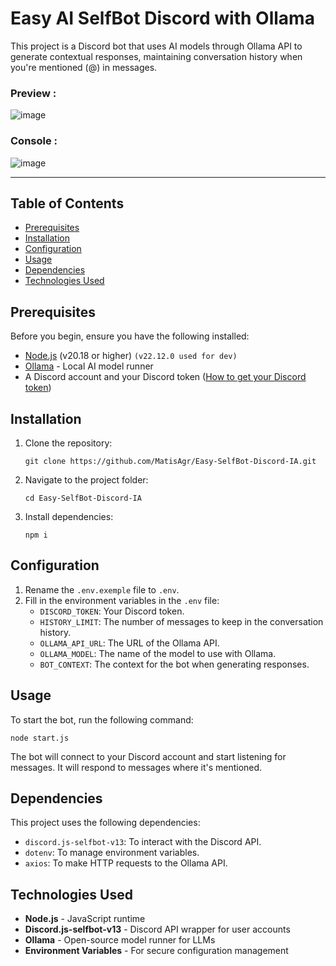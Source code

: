 # Easy AI SelfBot Discord with Ollama

This project is a Discord bot that uses AI models through Ollama API to generate contextual responses, maintaining conversation history when you're mentioned (@) in messages.

<h3> Preview : </h3>

![image](https://github.com/user-attachments/assets/82f02218-0595-41bf-9963-c0cce5732fa1)


<h3> Console : </h3>

![image](https://github.com/user-attachments/assets/d63ac241-5022-42ab-a4bb-db647e27b178)


---


## Table of Contents
- [Prerequisites](#prerequisites)
- [Installation](#installation)
- [Configuration](#configuration)
- [Usage](#usage)
- [Dependencies](#dependencies)
- [Technologies Used](#technologies-used)

## Prerequisites

Before you begin, ensure you have the following installed:
- [Node.js](https://nodejs.org/) (v20.18 or higher) `(v22.12.0 used for dev)`
- [Ollama](https://ollama.ai/download) - Local AI model runner
- A Discord account and your Discord token ([How to get your Discord token](https://gist.github.com/MarvNC/e601f3603df22f36ebd3102c501116c6))

## Installation

1. Clone the repository:
   ```
   git clone https://github.com/MatisAgr/Easy-SelfBot-Discord-IA.git
   ```
   
2. Navigate to the project folder:
   ```
   cd Easy-SelfBot-Discord-IA
   ```

3. Install dependencies:
   ```
   npm i
   ```

## Configuration

1. Rename the `.env.exemple` file to `.env`.
2. Fill in the environment variables in the `.env` file:
   - `DISCORD_TOKEN`: Your Discord token.
   - `HISTORY_LIMIT`: The number of messages to keep in the conversation history.
   - `OLLAMA_API_URL`: The URL of the Ollama API.
   - `OLLAMA_MODEL`: The name of the model to use with Ollama.
   - `BOT_CONTEXT`: The context for the bot when generating responses.

## Usage

To start the bot, run the following command:
```
node start.js
```

The bot will connect to your Discord account and start listening for messages. It will respond to messages where it's mentioned.

## Dependencies

This project uses the following dependencies:
- `discord.js-selfbot-v13`: To interact with the Discord API.
- `dotenv`: To manage environment variables.
- `axios`: To make HTTP requests to the Ollama API.

## Technologies Used

- **Node.js** - JavaScript runtime
- **Discord.js-selfbot-v13** - Discord API wrapper for user accounts
- **Ollama** - Open-source model runner for LLMs
- **Environment Variables** - For secure configuration management
